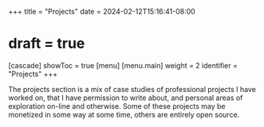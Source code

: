 +++
title = "Projects"
date = 2024-02-12T15:16:41-08:00
# draft = true
[cascade]
  showToc = true
[menu]
 [menu.main]
  weight = 2
  identifier = "Projects"
+++

The projects section is a mix of case studies of professional projects I have worked on, that I have permission to write about, and personal areas of exploration on-line and otherwise. Some of these projects may be monetized in some way at some time, others are entirely open source.